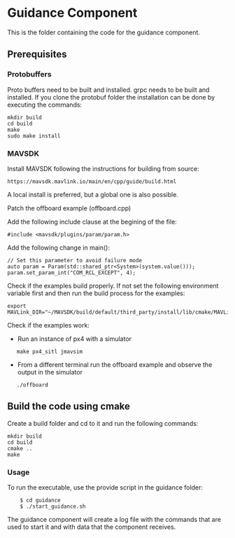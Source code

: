 # Guidance Component

This is the folder containing the code for the guidance component.

## Prerequisites


### Protobuffers
Proto buffers need to be built and installed.
grpc needs to be built and installed.
If you clone the protobuf folder the installation can be done by executing the commands:

````
mkdir build
cd build
make
sudo make install
````

### MAVSDK

Install MAVSDK following the instructions for building from source:

````
https://mavsdk.mavlink.io/main/en/cpp/guide/build.html
````

A local install is preferred, but a global one is also possible.


Patch the offboard example (offboard.cpp)

Add the following include clause at the begining of the file:
````
#include <mavsdk/plugins/param/param.h>
````

Add the following change in main():

````
// Set this parameter to avoid failure mode
auto param = Param(std::shared_ptr<System>(system.value()));
param.set_param_int("COM_RCL_EXCEPT", 4);

````

Check if the examples build properly.
If not set the following environment variable first and then run the build process for the examples:

````
export MAVLink_DIR="~/MAVSDK/build/default/third_party/install/lib/cmake/MAVLink/"
````

Check if the examples work:

- Run an instance of px4 with a simulator
````
   make px4_sitl jmavsim
````
- From a different terminal run the offboard example and observe the output in the simulator
````
   ./offboard
````


## Build the code using cmake

Create a build folder and cd to it and run the following commands:
````
mkdir build
cd build
cmake ..
make
````

### Usage

To run the executable, use the provide script in the guidance folder:

````
    $ cd guidance
    $ ./start_guidance.sh
````
The guidance component will create a log file with the commands that are used to start it and with data that the component receives.